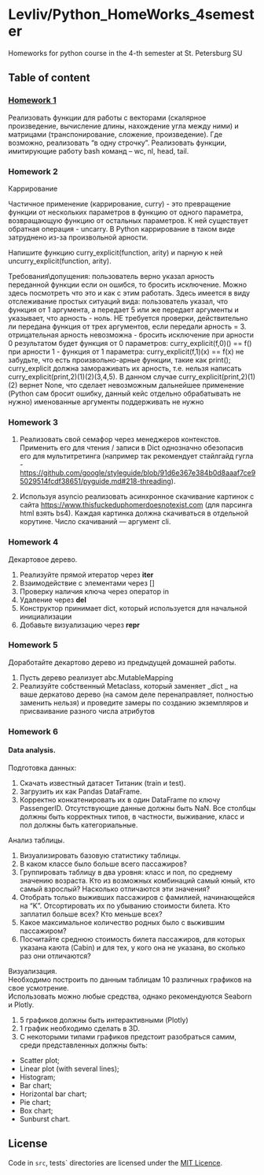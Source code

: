 # Levliv/Python_HomeWorks_4semester
Homeworks for python course in the 4-th semester at St. Petersburg SU 

## Table of content
### [Homework 1](src/hw1)
Реализовать функции для работы с векторами (скалярное произведение, вычисление длины, нахождение угла между ними)
и матрицами (транспонирование, сложение, произведение).
Где возможно, реализовать “в одну строчку”.
Реализовать функции, имитирующие работу bash команд –
wc, nl, head, tail.

### Homework 2
Каррирование

Частичное применение (каррирование, curry) - это превращение функции от нескольких параметров в функцию от одного параметра, возвращающую функцию от остальных параметров. К ней существует обратная операция - uncarry. В Python каррирование в таком виде затруднено из-за произвольной арности.

Напишите функцию curry_explicit(function, arity) и парную к ней uncurry_explicit(function, arity).

Требования\допущения:
пользователь верно указал арность переданной функции
если он ошибся, то бросить исключение. Можно здесь посмотреть что это и как с этим работать. Здесь имеется в виду отслеживание простых ситуаций вида: пользователь указал, что функция от 1 аргумента, а передает 5 или же передает аргументы и указывает, что арность - ноль. НЕ требуется проверки, действительно ли передана функция от трех аргументов, если передали арность = 3.
отрицательная арность невозможна - бросить исключение
при арности 0 результатом будет функция от 0 параметров: curry_explicit(f,0)() == f()
при арности 1 - функция от 1 параметра: curry_explicit(f,1)(x) == f(x)
не забудьте, что есть произвольно-арные функции, такие как print(); curry_explicit должна замораживать их арность, т.е. нельзя написать curry_explicit(print,2)(1)(2)(3,4,5). В данном случае curry_explicit(print,2)(1)(2) вернет None, что сделает невозможным дальнейшее применение (Python сам бросит ошибку, данный кейс отдельно обрабатывать не нужно)
именованные аргументы поддерживать не нужно

### Homework 3
1) Реализовать свой семафор через менеджеров контекстов. 
Применить его для чтения / записи в  Dict однозначно обезопасив его для мультитретинга (например так рекомендует стайлгайд гугла - https://github.com/google/styleguide/blob/91d6e367e384b0d8aaaf7ce95029514fcdf38651/pyguide.md#218-threading).

2) Используя asyncio реализовать асинхронное скачивание картинок с сайта https://www.thisfuckeduphomerdoesnotexist.com
(для парсинга html взять bs4). Каждая картинка должна скачиваться в отдельной корутине. Число скачиваний — аргумент cli.

### Homework 4
Декартовое дерево.


1) Реализуйте прямой итератор через __iter__
2) Взаимодействие с элементами через []
3) Проверку наличия ключа через оператор in
4) Удаление через __del__
5) Конструктор принимает dict, который используется для начальной инициализации 
6) Добавьте визуализацию через __repr__

### Homework 5
Доработайте декартово дерево из предыдущей домашней работы.
1. Пусть дерево реализует abc.MutableMapping
2. Реализуйте собственный Metaclass, который заменяет _dict _ на ваше деркатово дерево
(на самом деле перенаправляет, полностью заменить нельзя) и проведите замеры по
созданию экземпляров и присваивание разного числа атрибутов

### Homework 6
#### Data analysis.
Подготовка данных:
1) Скачать известный датасет Титаник (train и test). 
2) Загрузить их как Pandas DataFrame. 
3) Корректно конкатенировать их в один DataFrame по ключу PassengerID. Отсутствующие данные должны быть NaN. Все столбцы должны быть корректных типов, в частности, выживание, класс и пол должны быть категориальные.

Анализ таблицы.
1) Визуализировать базовую статистику таблицы. 
2) В каком классе было больше всего пассажиров? 
3) Группировать таблицу в два уровня: класс и пол, по среднему значению возраста. 
Кто из возможных комбинаций самый юный, кто самый взрослый?
Насколько отличаются эти значения?
4) Отобрать только выживших пассажиров с фамилией, начинающейся на “K”. 
Отсортировать их по убыванию стоимости билета. 
Кто заплатил больше всех? Кто меньше всех?
5) Какое максимальное количество родных было с выжившим пассажиром?
6) Посчитайте среднюю стоимость билета пассажиров, для которых указана каюта (Cabin) и для тех, у кого она не указана,
во сколько раз они отличаются?

Визуализация.
<br>
Необходимо построить по данным таблицам 10 различных графиков на свое усмотрение.
<br>
Использовать можно любые средства, однако рекомендуются Seaborn и Plotly. 
1) 5 графиков должны быть интерактивными (Plotly)
2) 1 график необходимо сделать в 3D. 
3) С некоторыми типами графиков предстоит разобраться самим, среди представленных должны быть:
* Scatter plot;
* Linear plot (with several lines);
* Histogram;
* Bar chart;
* Horizontal bar chart;
* Pie chart;
* Box chart;
* Sunburst chart.

## License
Code in `src`, tests` directories are licensed under the [MIT Licence](LICENSE).